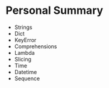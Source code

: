 # Personal Summary

 - Strings
  - Dict
  - KeyError
  - Comprehensions
  - Lambda
  - Slicing
  - Time
  - Datetime
  - Sequence

